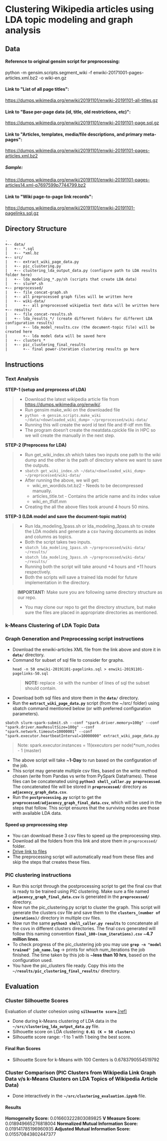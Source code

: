 # Clustering Wikipedia articles using LDA topic modeling and graph analysis

## Data 

#### Reference to original gensim script for preprocessing:
python -m gensim.scripts.segment_wiki -f enwiki-20171001-pages-articles.xml.bz2 -o wiki-en.gz

#### Link to "List of all page titles":
https://dumps.wikimedia.org/enwiki/20191101/enwiki-20191101-all-titles.gz

#### Link to "Base per-page data (id, title, old restrictions, etc)":
https://dumps.wikimedia.org/enwiki/20191101/enwiki-20191101-page.sql.gz

#### Link to "Articles, templates, media/file descriptions, and primary meta-pages":
https://dumps.wikimedia.org/enwiki/20191101/enwiki-20191101-pages-articles.xml.bz2
##### Sample:
https://dumps.wikimedia.org/enwiki/20191101/enwiki-20191101-pages-articles14.xml-p7697599p7744799.bz2

#### Link to "Wiki page-to-page link records":
https://dumps.wikimedia.org/enwiki/20191101/enwiki-20191101-pagelinks.sql.gz

## Directory Structure
```
.
+-- data/
|   +-- *.sql
|   +-- *xml.bz
+-- src/
|   +-- extract_wiki_page_data.py
|   +-- pic_clustering.py
|   +-- clustering_lda_output_data.py (configure path to LDA results folder here)
|   +-- lda_modeling_*.py/sh (scripts that create LDA data)
|   +-- slurm*.sh
+-- preprocessed/
|   +-- file_concat-graph.sh
|   +-- all preprocessed graph files will be written here
|   +-- wiki-data/
|       +-- all preprocessed wikipedia text data will be written here
+-- results/
|   +-- file_concat-results.sh
|   +-- lda_results_*/ (create different folders for different LDA configuration results)
|       +-- lda_model_results.csv (the document-topic file) will be created here
|       +-- lda model data will be saved here
|   +-- clusters_*
|   +-- pic_clustering_final_results
|       +-- final power-iteration clustering results go here
```
## Instructions

### Text Analysis
**STEP-1 (setup and preprocess of LDA)**
> - Download the latest wikipedia article file from https://dumps.wikimedia.org/enwiki/.
> - Run gensim make_wiki on the downloaded file
> - ```python -m gensim.scripts.make_wiki ~/data/<downloaded_wiki_dump> ~/preprocessed/wiki-data/```
> - Running this will create the word id text file and tf-idf mm file.
> - The program doesn’t create the meatdata.cpickle file in HPC so we will create the manually in the next step.

**STEP-2 (Preprocess for LDA)**
> - Run get_wiki_index.sh which takes two inputs one path to the wiki dump and the other is the path of directory where we want to save the outputs.
> - ```sbatch get_wiki_index.sh ~/data/<downloaded_wiki_dump> ~/preprocessed/wiki-data/```
> - After running the above, we will get:
>     - wiki_en_wordids.txt.bz2 - Needs to be decompressed manually.
>     - articles_title.txt - Contains the article name and its index value
>     - wiki_en_tfidf.mm 
> - Creating the all the above files took around 4 hours 50 mins.

**STEP-3 (LDA model and save the document-topic matrix)**
> - Run lda_modeling_1pass.sh or lda_modeling_3pass.sh to create the LDA models and generate a csv having documents as index and columns as topics. 
> - Both the script takes two inputs.
> - ```sbatch lda_modeling_1pass.sh ~/preprocessed/wiki-data/ ~/results/```
> - ```sbatch lda_modeling_3pass.sh ~/preprocessed/wiki-data/ ~/results/```
> - Running both the script will take around +4 hours and +11 hours respectively.
> - Both the scripts will save a trained lda model for future implementation in the directory.

> **IMPORTANT:** Make sure you are following same directory structure as our repo.
> - You may clone our repo to get the directory structure, but make sure the files are placed in appropriate directories as mentioned.

### k-Means Clustering of LDA Topic Data

### Graph Generation and Preprocessing script instructions
- Download the enwiki-articles XML file from the link above and store it in **`data/`** directory.
- Command for subset of sql file to consider for graphs.
   ```
  head -n 50 enwiki-20191101-pagelinks.sql > enwiki-20191101-pagelinks-50.sql
  ``` 
  > **NOTE:** replace `-50` with the number of lines of   sql the subset should contain.
- Download both sql files and store them in the **`data/`** directory.
- Run the **`extract_wiki_page_data.py`** script (from the ~/src/ folder) using sbatch command mentioned below (or with preferred configuration parameters).
```
sbatch slurm-spark-submit.sh --conf "spark.driver.memory=100g" --conf "spark.driver.maxResultSize=100g" --conf "spark.network.timeout=10000001" --conf "spark.executor.heartbeatInterval=10000000" extract_wiki_page_data.py
```
> Note: spark.executor.instances = 11(executors per node)*num_nodes - 1 (master)

- The above script will take ~**1-Day** to run based on the configuration of the job.
- This script may generate multiple csv files, based on the write method chosen (write from Pandas vs write from PySpark Dataframes). These files can be concatenated using **`python3 shell_caller.py preprocessed`**. The concatenated file will be stored in               **`preprocessed/`** directory as **`adjacency_graph_data.csv`**.
- Run the **`postprocessing.py`** script to get the **`preprocessed/adjacency_graph_final_data.csv`**, which will be used in the steps that follow. This script ensures that the surviving nodes are those with available LDA data.
#### Speed up preprocessing step
- You can download these 3 csv files to speed up the preprocessing step.
- Download all the folders from this link and store them in `preprocessed/` folder.
- [Drive link to files](https://drive.google.com/open?id=1LvizePKdElHm9z6hddXK_GaXzqZLI9lj)
- The preprocessing script will automatically read from these files and skip the steps that creates these files.

### PIC clustering instructions
- Run this script through the postprocessing script to get the final csv that is ready to be trained using PIC clustering. Make sure a file named **`adjacency_graph_final_data.csv`** is generated in the **`preprocessed/`** directory.
- Now run the pic_clustering.py script to cluster the graph. This script will generate the clusters csv file and save them to the  **`clusters_(number of iterations)/`** directory in multiple csv files.
- Now run the same **`python3 shell_caller.py results`** to concatenate all the csvs in different clusters directories. The final csvs generated will follow this naming convention **`final_100-(num_iterations).csv`** ~**4.7 million lines**.
- To check progress of the pic_clustering job you may use **`grep -n "model trained" job_name.log`** -> prints for which num_iterations the job finished. The time taken by this job is ~**less than 10 hrs**, based on the configuration used. 
- You have the pic_clusters file ready. Copy this into the **`~/results/pic_clustering_final_results/`** directory.

## Evaluation
### Cluster Silhouette Scores
Evaluation of cluster cohesion using **`silhouette score`**.[[ref]](https://en.wikipedia.org/wiki/Silhouette_(clustering))
- Done during k-Means clustering of LDA data in the **`~/src/clustering_lda_output_data.py`** file.
- Silhouette score on LDA clustering: **`0.61 (K = 50 clusters)`**
- Silhouette score range: -1 to 1 with 1 being the best score.

#### Final Run Scores
- Silhouette Score for k-Means with 100 Centers is 0.6783790554519792

### Cluster Comparison (PIC Clusters from Wikipedia Link Graph Data v/s k-Means Clusters on LDA Topics of Wikipedia Article Data)
- Done interactively in the **`~/src/clustering_evaluation.ipynb`** file.

#### Results
**Homogeneity Score:** 0.016603222803089825
**V Measure Score:** 0.018949665276818004
**Normalized Mutual Information Score:** 0.019141785196960935
**Adjusted Mutual Information Score:** 0.015570843802447377
